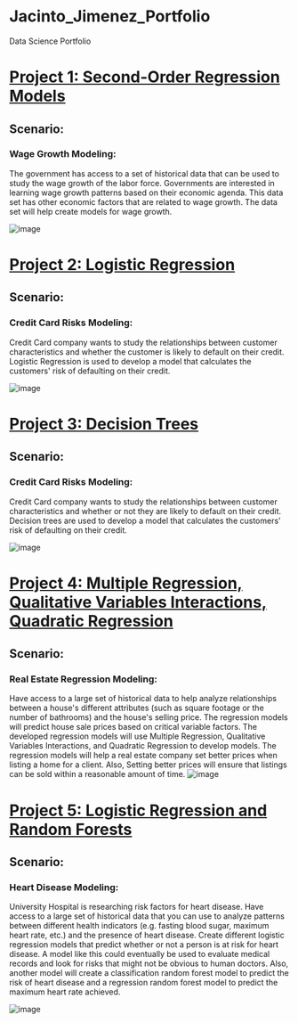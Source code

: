 # Jacinto_Jimenez_Portfolio
Data Science Portfolio


# [Project 1: Second-Order Regression Models](https://jjimenez55993292.github.io/Deep-Learning-LSTM-model/PredictingNextWordInASentence.html)
## Scenario:
### Wage Growth Modeling: 
The government has access to a set of historical data that can be used to study the wage growth of the labor force. Governments are interested in learning wage growth patterns based on their economic agenda. This data set has other economic factors that are related to wage growth.  The data set will help create models for wage growth.

![image](https://user-images.githubusercontent.com/79177516/137412885-ff9205cb-3ed8-4452-a61e-f7354ce3d3b9.png)




# [Project 2: Logistic Regression](https://jjimenez55993292.github.io/Jacinto_J_Portfolio/project_4.html)
## Scenario: 
### Credit Card Risks Modeling: 
Credit Card company wants to study the relationships between customer characteristics and whether the customer is likely to default on their credit. Logistic Regression is used to develop a model that calculates the customers' risk of defaulting on their credit. 

![image](https://user-images.githubusercontent.com/79177516/137412784-2fe2bd4f-e615-41f4-857c-7095df391b34.png)




# [Project 3: Decision Trees](https://jjimenez55993292.github.io/Jacinto_J_Portfolio/Project_Three.html)
## Scenario: 
### Credit Card Risks Modeling: 
Credit Card company wants to study the relationships between customer characteristics and whether or not they are likely to default on their credit. Decision trees are used to develop a model that calculates the customers' risk of defaulting on their credit. 

![image](https://user-images.githubusercontent.com/79177516/137412692-3a8c369e-022d-498a-8b24-a612f6f6b46f.png)




# [Project 4: Multiple Regression, Qualitative Variables Interactions, Quadratic Regression](https://jjimenez55993292.github.io/Jacinto_J_Portfolio/Project_One.html)
## Scenario:
### Real Estate Regression Modeling:
Have access to a large set of historical data to help analyze relationships between a house's different attributes (such as square footage or the number of bathrooms) and the house's selling price. The regression models will predict house sale prices based on critical variable factors.  The developed regression models will use Multiple Regression, Qualitative Variables Interactions, and Quadratic Regression to develop models. The regression models will help a real estate company set better prices when listing a home for a client. Also, Setting better prices will ensure that listings can be sold within a reasonable amount of time.
![image](https://user-images.githubusercontent.com/79177516/137412480-cea56d11-e9c0-4bf6-be74-c523107f6db3.png)



# [Project 5: Logistic Regression and Random Forests](https://jjimenez55993292.github.io/Jacinto_J_Portfolio/Project_Two.html)
## Scenario:
### Heart Disease Modeling: 
University Hospital is researching risk factors for heart disease. Have access to a large set of historical data that you can use to analyze patterns between different health indicators (e.g. fasting blood sugar, maximum heart rate, etc.) and the presence of heart disease. Create different logistic regression models that predict whether or not a person is at risk for heart disease. A model like this could eventually be used to evaluate medical records and look for risks that might not be obvious to human doctors.  Also, another model will create a classification random forest model to predict the risk of heart disease and a regression random forest model to predict the maximum heart rate achieved.

![image](https://user-images.githubusercontent.com/79177516/137412663-55e2d96f-9453-4a3f-a1b6-2f164cd143ab.png)

